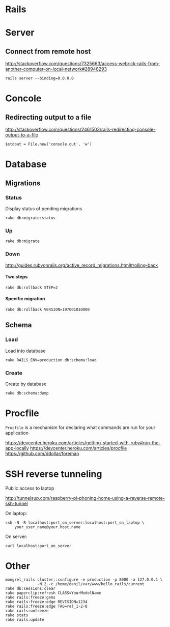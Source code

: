 <!-- -*- coding: utf-8; -*- -->

# Rails

# Server

## Connect from remote host

<http://stackoverflow.com/questions/7325663/access-webrick-rails-from-another-computer-on-local-network#28948293>

    rails server --binding=0.0.0.0

# Concole

## Redirecting output to a file

<http://stackoverflow.com/questions/2461503/rails-redirecting-console-output-to-a-file>

    $stdout = File.new('console.out', 'w')

# Database

## Migrations

### Status

Display status of pending migrations

    rake db:migrate:status

### Up

    rake db:migrate

### Down

<http://guides.rubyonrails.org/active_record_migrations.html#rolling-back>

#### Two steps

    rake db:rollback STEP=2

#### Specific migration

    rake db:rollback VERSION=197001010000

## Schema

### Load

Load into database

    rake RAILS_ENV=production db:schema:load

### Create

Create by database

    rake db:schema:dump

# Procfile

`Procfile` is a mechanism for declaring what commands
are run for your application

<https://devcenter.heroku.com/articles/getting-started-with-ruby#run-the-app-locally>
<https://devcenter.heroku.com/articles/procfile>
<https://github.com/ddollar/foreman>

# SSH reverse tunneling

Public access to laptop

<http://tunnelsup.com/raspberry-pi-phoning-home-using-a-reverse-remote-ssh-tunnel>

On laptop:

    ssh -N -R localhost:port_on_server:localhost:port_on_laptop \
        your_user_name@your.host.name

On server:

    curl localhost:port_on_server

# Other

    mongrel_rails cluster::configure -e production -p 8000 -a 127.0.0.1 \
                  -N 2 -c /home/danil/var/www/hello_rails/current
    rake db:sessions:clear
    rake paperclip:refresh CLASS=YourModelName
    rake rails:freeze:gems
    rake rails:freeze:edge REVISION=1234
    rake rails:freeze:edge TAG=rel_1-2-0
    rake rails:unfreeze
    rake stats
    rake rails:update
